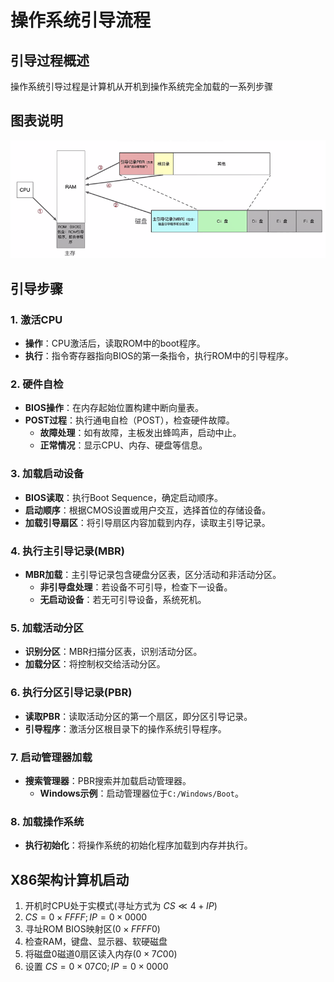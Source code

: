 # 操作系统引导流程

## 引导过程概述

操作系统引导过程是计算机从开机到操作系统完全加载的一系列步骤
## 图表说明

![操作系统引导流程图](../../attachment/png/Pasted%20image%2020240806144333.png)

## 引导步骤

### 1. 激活CPU
- **操作**：CPU激活后，读取ROM中的boot程序。
- **执行**：指令寄存器指向BIOS的第一条指令，执行ROM中的引导程序。

### 2. 硬件自检
- **BIOS操作**：在内存起始位置构建中断向量表。
- **POST过程**：执行通电自检（POST），检查硬件故障。
	- **故障处理**：如有故障，主板发出蜂鸣声，启动中止。
	- **正常情况**：显示CPU、内存、硬盘等信息。

### 3. 加载启动设备
- **BIOS读取**：执行Boot Sequence，确定启动顺序。
- **启动顺序**：根据CMOS设置或用户交互，选择首位的存储设备。
- **加载引导扇区**：将引导扇区内容加载到内存，读取主引导记录。

### 4. 执行主引导记录(MBR)
- **MBR加载**：主引导记录包含硬盘分区表，区分活动和非活动分区。
	- **非引导盘处理**：若设备不可引导，检查下一设备。
	- **无启动设备**：若无可引导设备，系统死机。

### 5. 加载活动分区
- **识别分区**：MBR扫描分区表，识别活动分区。
- **加载分区**：将控制权交给活动分区。

### 6. 执行分区引导记录(PBR)
- **读取PBR**：读取活动分区的第一个扇区，即分区引导记录。
- **引导程序**：激活分区根目录下的操作系统引导程序。

### 7. 启动管理器加载
- **搜索管理器**：PBR搜索并加载启动管理器。
	- **Windows示例**：启动管理器位于`C:/Windows/Boot`。

### 8. 加载操作系统
- **执行初始化**：将操作系统的初始化程序加载到内存并执行。

## X86架构计算机启动

1. 开机时CPU处于实模式(寻址方式为 $CS\ll4+IP$)
2. $CS=0\times FFFF;IP=0\times0000$
3. 寻址ROM BIOS映射区($0\times FFFF0$)
4. 检查RAM，键盘、显示器、软硬磁盘
5. 将磁盘0磁道0扇区读入内存($0\times7C00$)
6. 设置 $CS=0\times 07C0;IP=0\times0000$
